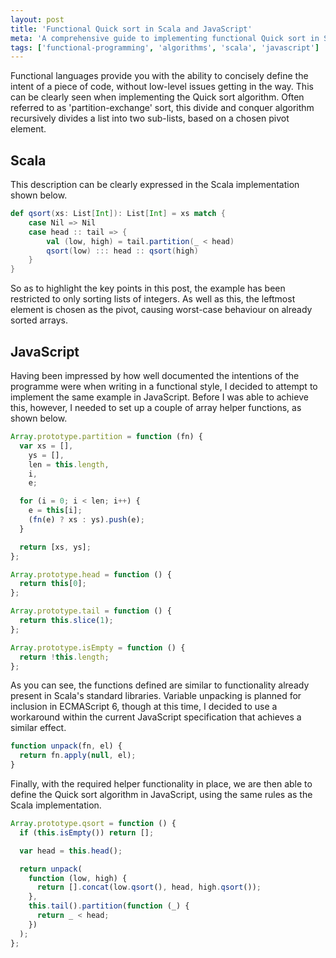 ```yaml
---
layout: post
title: 'Functional Quick sort in Scala and JavaScript'
meta: 'A comprehensive guide to implementing functional Quick sort in Scala and JavaScript, complete with detailed code examples and explanations.'
tags: ['functional-programming', 'algorithms', 'scala', 'javascript']
---
```


Functional languages provide you with the ability to concisely define the intent of a piece of code, without low-level issues getting in the way.
This can be clearly seen when implementing the Quick sort algorithm.
Often referred to as 'partition-exchange' sort, this divide and conquer algorithm recursively divides a list into two sub-lists, based on a chosen pivot element.

<!--more-->

## Scala

This description can be clearly expressed in the Scala implementation shown below.

```scala
def qsort(xs: List[Int]): List[Int] = xs match {
    case Nil => Nil
    case head :: tail => {
        val (low, high) = tail.partition(_ < head)
        qsort(low) ::: head :: qsort(high)
    }
}
```

So as to highlight the key points in this post, the example has been restricted to only sorting lists of integers.
As well as this, the leftmost element is chosen as the pivot, causing worst-case behaviour on already sorted arrays.

## JavaScript

Having been impressed by how well documented the intentions of the programme were when writing in a functional style, I decided to attempt to implement the same example in JavaScript.
Before I was able to achieve this, however, I needed to set up a couple of array helper functions, as shown below.

```js
Array.prototype.partition = function (fn) {
  var xs = [],
    ys = [],
    len = this.length,
    i,
    e;

  for (i = 0; i < len; i++) {
    e = this[i];
    (fn(e) ? xs : ys).push(e);
  }

  return [xs, ys];
};

Array.prototype.head = function () {
  return this[0];
};

Array.prototype.tail = function () {
  return this.slice(1);
};

Array.prototype.isEmpty = function () {
  return !this.length;
};
```

As you can see, the functions defined are similar to functionality already present in Scala's standard libraries.
Variable unpacking is planned for inclusion in ECMAScript 6, though at this time, I decided to use a workaround within the current JavaScript specification that achieves a similar effect.

```js
function unpack(fn, el) {
  return fn.apply(null, el);
}
```

Finally, with the required helper functionality in place, we are then able to define the Quick sort algorithm in JavaScript, using the same rules as the Scala implementation.

```js
Array.prototype.qsort = function () {
  if (this.isEmpty()) return [];

  var head = this.head();

  return unpack(
    function (low, high) {
      return [].concat(low.qsort(), head, high.qsort());
    },
    this.tail().partition(function (_) {
      return _ < head;
    })
  );
};
```
